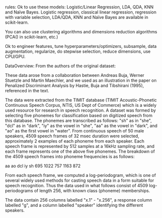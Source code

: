 rules:
Ok to use these models: Logistic/Linear Regression, LDA, QDA, KNN and Naïve Bayes. Logistic regression, classical linear regression, regression with variable selection, LDA/QDA, KNN and Naïve Bayes are available in scikit-learn.

You can also use clustering algorithms and dimensions reduction algorithms (PCA() in scikit-learn, etc.)

Ok to engineer features, tune hyperparameters/optimizers, subsample, data augmentation, regularize, do stepwise selection, reduce dimensions, use CPU/GPU.

DataOverview:
From the authors of the original dataset:

These data arose from a collaboration between Andreas Buja, Werner Stuetzle and Martin Maechler, and we used as an illustration in the paper on Penalized Discriminant Analysis by Hastie, Buja and Tibshirani (1995), referenced in the text.

The data were extracted from the TIMIT database (TIMIT Acoustic-Phonetic Continuous Speech Corpus, NTIS, US Dept of Commerce) which is a widely used resource for research in speech recognition. A dataset was formed by selecting five phonemes for classification based on digitized speech from this database. The phonemes are transcribed as follows: "sh" as in "she", "dcl" as in "dark", "iy" as the vowel in "she", "aa" as the vowel in "dark", and "ao" as the first vowel in "water". From continuous speech of 50 male speakers, 4509 speech frames of 32 msec duration were selected, approximately 2 examples of each phoneme from each speaker. Each speech frame is represented by 512 samples at a 16kHz sampling rate,
and each frame represents one of the above five phonemes. The breakdown of the 4509 speech frames into phoneme frequencies is as follows:

aa ao dcl iy sh
695 1022 757 1163 872

From each speech frame, we computed a log-periodogram, which is one of several widely used methods for casting speech data in a form suitable for speech recognition. Thus the data used in what follows consist of 4509 log-periodograms of length 256, with known class (phoneme) memberships.

The data contain 256 columns labelled "x.1" - "x.256", a response column labelled "g", and a column labelled "speaker" identifying the different speakers.

